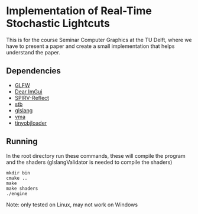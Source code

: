 # Implementation of Real-Time Stochastic Lightcuts
This is for the course Seminar Computer Graphics at the TU Delft, where we have to present a paper and create a small implementation that helps understand the paper.

## Dependencies
* <a href="https://github.com/glfw/glfw">GLFW</a>
* <a href="https://github.com/ocornut/imgui/">Dear ImGui</a>
* <a href="https://github.com/KhronosGroup/SPIRV-Reflect">SPIRV-Reflect</a>
* <a href="https://github.com/nothings/stb">stb</a>
* <a href="https://github.com/KhronosGroup/glslang">glslang</a>
* <a href="https://github.com/GPUOpen-LibrariesAndSDKs/VulkanMemoryAllocator">vma</a>
* <a href="https://github.com/tinyobjloader/tinyobjloader">tinyobjloader</a>

## Running
In the root directory run these commands, these will compile the program and the shaders (glslangValidator is needed to compile the shaders)
```
mkdir bin
cmake ..
make 
make shaders
./engine
```

Note: only tested on Linux, may not work on Windows
